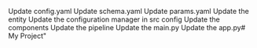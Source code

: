
Update config.yaml
Update schema.yaml
Update params.yaml
Update the entity
Update the configuration manager in src config
Update the components
Update the pipeline
Update the main.py
Update the app.py# My Project"
